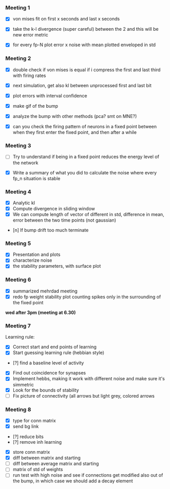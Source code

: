 ### Meeting 1

- [x] von mises fit on first x seconds and last x seconds
- [x] take the k-l divergence (super careful) between the 2 and this will be new error metric
- [x] for every fp-N plot error x noise with mean plotted enveloped in std


### Meeting 2

- [x] double check if von mises is equal if i compress the first and last third with firing rates
- [x] next simulation, get also kl between unprocessed first and last bit
- [x] plot errors with interval confidence
- [x] make gif of the bump
- [x] analyze the bump with other methods (pca? smt on MNE?)
- [x] can you check the firing pattern of neurons in a fixed point between when they first enter the fixed point, and then after a while


### Meeting 3

- [ ] Try to understand if being in a fixed point reduces the energy level of the network
- [x] Write a summary of what you did to calculate the noise where every fp_n situation is stable


### Meeting 4 

- [x] Analytic kl 
- [x] Compute divergence in sliding window 
- [x] We can compute length of vector of different in std, difference in mean, error between the two time points (not gaussian)
- [n] If bump drift too much terminate

### Meeting 5

- [x] Presentation and plots
- [x] characterize noise
- [x] the stability parameters, with surface plot

### Meeting 6


- [x] summarized mehrdad meeting
- [x] redo fp weight stability plot counting spikes only in the surrounding of the fixed point

**wed after 3pm (meeting at 6.30)**

### Meeting 7 

Learning rule:

- [x] Correct start and end points of learning
- [x] Start guessing learning rule (hebbian style)
- [?] find a baseline level of activity

- [x] Find out coincidence for synapses
- [x] Implement hebbs, making it work with different noise and make sure it's simmetric
- [x] Look for the bounds of stability
- [ ] Fix picture of connectivity (all arrows but light grey, colored arrows

### Meeting 8 

- [x] type for conn matrix
- [x] send bg link
- [?] reduce bits 
- [?] remove inh learning
- [x] store conn matrix
- [x] diff between matrix and starting
- [ ] diff between average matrix and starting
- [ ] matrix of std of weights
- [ ] run test with high noise and see if connections get modified also out of the bump, in which case we should add a decay element
